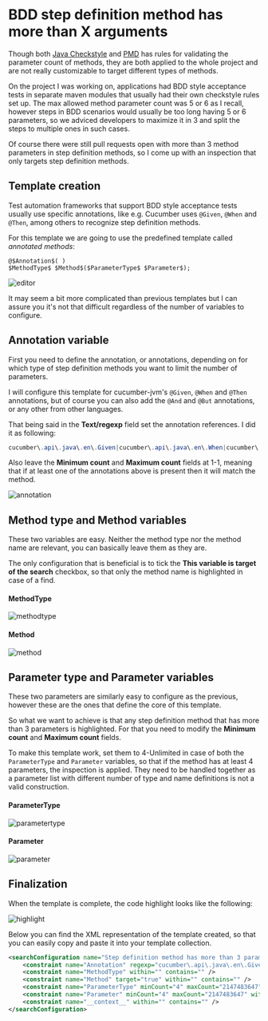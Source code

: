 # BDD step definition method has more than X arguments

Though both [Java Checkstyle](http://checkstyle.sourceforge.net/config_sizes.html#ParameterNumber) and [PMD](https://pmd.sourceforge.io/pmd-5.5.3/pmd-java/rules/java/codesize.html#ExcessiveParameterList) has rules for validating the parameter count of methods,
they are both applied to the whole project and are not really customizable to target different types of methods.

On the project I was working on, applications had BDD style acceptance tests in separate maven modules that usually had their own checkstyle rules set up.
The max allowed method parameter count was 5 or 6 as I recall, however steps in BDD scenarios would usually be too long having 5 or 6 parameters, so we adviced developers
to maximize it in 3 and split the steps to multiple ones in such cases.

Of course there were still pull requests open with more than 3 method parameters in step definition methods, so I come up with an inspection that only targets step definition methods.

## Template creation
Test automation frameworks that support BDD style acceptance tests usually use specific annotations, like e.g. Cucumber uses `@Given`, `@When` and `@Then`,
among others to recognize step definition methods.

For this template we are going to use the predefined template called *annotated methods*:
```
@$Annotation$( )
$MethodType$ $Method$($ParameterType$ $Parameter$);
```

![editor](images/BDD_step_definition_method_has_more_than_X_arguments_Editor.PNG)

It may seem a bit more complicated than previous templates but I can assure you it's not that difficult regardless of the number of variables to configure.

## Annotation variable
First you need to define the annotation, or annotations, depending on for which type of step definition methods you want to limit the number of parameters.

I will configure this template for cucumber-jvm's `@Given`, `@When` and `@Then` annotations, but of course you can also add the `@And` and `@But` annotations,
or any other from other languages.

That being said in the **Text/regexp** field set the annotation references. I did it as following:

```java
cucumber\.api\.java\.en\.Given|cucumber\.api\.java\.en\.When|cucumber\.api\.java\.en\.Then
```

Also leave the **Minimum count** and **Maximum count** fields at 1-1, meaning that if at least one of the annotations above is present then it will match the method.

![annotation](images/BDD_step_definition_method_has_more_than_X_arguments_Annotation.PNG)

## Method type and Method variables
These two variables are easy. Neither the method type nor the method name are relevant, you can basically leave them as they are.

The only configuration that is beneficial is to tick the **This variable is target of the search** checkbox, so that only the method name is highlighted in case of a find.

#### MethodType

![methodtype](images/BDD_step_definition_method_has_more_than_X_arguments_MethodType.PNG)

#### Method

![method](images/BDD_step_definition_method_has_more_than_X_arguments_Method.PNG)

## Parameter type and Parameter variables
These two parameters are similarly easy to configure as the previous, however these are the ones that define the core of this template.

So what we want to achieve is that any step definition method that has more than 3 parameters is highlighted. For that you need to modify the **Minimum count** and **Maximum count** fields.

To make this template work, set them to 4-Unlimited in case of both the `ParameterType` and `Parameter` variables, so that if the method has at least 4 parameters, the inspection is applied.
They need to be handled together as a parameter list with different number of type and name definitions is not a valid construction.

#### ParameterType

![parametertype](images/BDD_step_definition_method_has_more_than_X_arguments_ParameterType.PNG)

#### Parameter

![parameter](images/BDD_step_definition_method_has_more_than_X_arguments_Parameter.PNG)

## Finalization
When the template is complete, the code highlight looks like the following:

![highlight](images/BDD_step_definition_method_has_more_than_X_arguments_Highlight.PNG)

Below you can find the XML representation of the template created, so that you can easily copy and paste it into your template collection.
```xml
<searchConfiguration name="Step definition method has more than 3 parameters. Consider reorganizing or splitting steps." text="@$Annotation$( )&#10;$MethodType$ $Method$($ParameterType$ $Parameter$);" recursive="false" caseInsensitive="true" type="JAVA">
    <constraint name="Annotation" regexp="cucumber\.api\.java\.en\.Given|cucumber\.api\.java\.en\.When|cucumber\.api\.java\.en\.Then" within="" contains="" />
    <constraint name="MethodType" within="" contains="" />
    <constraint name="Method" target="true" within="" contains="" />
    <constraint name="ParameterType" minCount="4" maxCount="2147483647" within="" contains="" />
    <constraint name="Parameter" minCount="4" maxCount="2147483647" within="" contains="" />
    <constraint name="__context__" within="" contains="" />
</searchConfiguration>
```